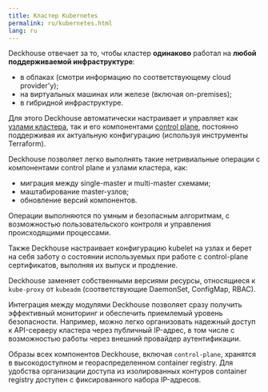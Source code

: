 ```yaml
---
title: Кластер Kubernetes
permalink: ru/kubernetes.html
lang: ru
---
```


Deckhouse отвечает за то, чтобы кластер **одинаково** работал на **любой поддерживаемой инфраструктуре**:
- в облаках (смотри информацию по соответствующему cloud provider'у);
- на виртуальных машинах или железе (включая on-premises);
- в гибридной инфраструктуре.

Для этого Deckhouse автоматически настраивает и управляет как [узлами кластера](modules/040-node-manager/), так и его компонентами [control plane](modules/040-control-plane-manager/), постоянно поддерживая их актуальную конфигурацию (используя инструменты Terraform).

Deckhouse позволяет легко выполнять такие нетривиальные операции с компонентами control plane и узлами кластера, как:
- миграция между single-master и multi-master схемами;
- маштабирование master-узлов;
- обновление версий компонентов.

Операции выполняются по умным и безопасным алгоритмам, с возможностью пользовательского контроля и управления происходящими процессами.

Также Deckhouse настраивает конфигурацию kubelet на узлах и берет на себя заботу о состоянии используемых при работе с control-plane сертификатов, выполняя их выпуск и продление.

Deckhouse заменяет собственными версиями ресурсы, относящиеся к `kube-proxy` от `kubeadm` (соответствующие DaemonSet, ConfigMap, RBAC).

Интеграция между модулями Deckhouse позволяет сразу получить эффективный мониторинг и обеспечить приемлемый уровень безопасности. Например, можно легко организовать надежный доступ к API-серверу кластера через публичный IP-адрес, в том числе с возможностью работы через внешний провайдер аутентификации.

Образы всех компонентов Deckhouse, включая `control-plane`, хранятся в высокодоступном и геораспределенном container registry. Для удобства организации доступа из изолированных контуров container registry доступен с фиксированного набора IP-адресов.
